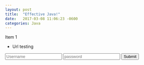 ```yaml
---
layout: post
title:  "Effective Java!"
date:   2017-03-08 11:06:23 -0600
categories: Java
---
```

Item 1

* Url testing
<form accept-charset="UTF-8" action="https://test.secure.deltadentalia.com/portal/employer/process-login" method="POST">
  <input type="username" name="username" placeholder="Username">
  <input type="password" name="password" placeholder="password">
  <button type="submit">Submit</button>
</form>
